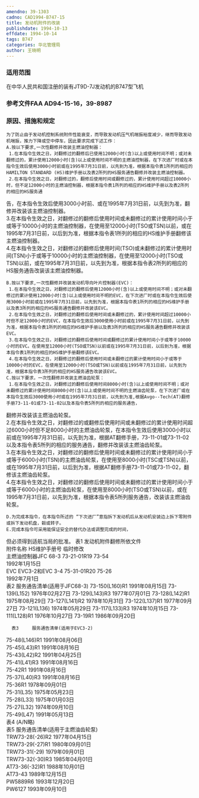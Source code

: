```yaml
---
amendno: 39-1303  
cadno: CAD1994-B747-15  
title: 发动机附件的改装  
publishdate: 1994-10-13  
effdate: 1994-10-14  
tags: B747  
categories: 华北管理局  
author: 王晓明  
---
```

  
### 适用范围  
在中华人民共和国注册的装有JT9D-7J发动机的B747型飞机  
  
<!--more-->  
### 参考文件FAA AD94-15-16，39-8987  
  
### 原因、措施和规定  
    为了防止由于发动机控制系统附件性能衰变，而导致发动机压气机喘振裕度减少，继而导致发动机喘振，推力下降或空中停车，因此要求完成下述工作：  
    A.按以下要求,一次性翻修并改装主燃油控制器：  
     1.在本指令生效之日，对翻修过的翻修后已使用12000小时(含)以上或使用时间不明；或对未翻修过的，累计使用12000小时(含)以上或使用时间不明的主燃油控制器，在下次进厂时或在本指令生效后使用3000小时前或在1995年7月31日前，以先到为准，根据本指令表1所列的相应的HAMILTON STANDARD (HS)维护手册以及表2所列的HS服务通告翻修并改装主燃油控制器。  
     2.在本指令生效之日，对翻修过的，翻修后使用时间或翻修过的，累计使用时间超过10000小时，但不足12000小时的主燃油控制器，根据本指令表1所列的相应的HS维护手册以及表2所列的相应的HS服务通  
  
  
告，在本指令生效后使用3000小时前、或在1995年7月31日前，以先到为准，翻修并改装该主燃油控制器。  
     3.在本指令生效之日，对翻修过的翻修后使用时间或未翻修过的累计使用时间小于或等于10000小时的主燃油控制器，在使用至12000小时(TSO或TSN)以前，或在1995年7月31日前，以后到为准，根据本指令表1所列的相应的HS维护手册翻修该主燃油控制器。  
     4.在本指令生效之日，对翻修过的翻修后使用时间(TSO)或未翻修过的累计使用时间(TSN)小于或等于10000小时的主燃油控制器，在使用至12000小时(TSO或TSN)以前，或在1995年7月31日前，以先到为准，根据本指令表2所列的相应的HS服务通告改装该主燃油控制器。  
  
    B.按以下要求,一次性翻修并改装发动机导向叶片控制器(EVC)：  
     1.在本指令生效之日，对翻修过的翻修后使用12000小时(含)以上或使用时间不明；或对未翻修过的累计使用12000小时(含)以上或使用时间不明的EVC，在下次进厂时或在本指令生效后使用3000小时前或在1995年7月31日前，以先到为准，根据本指令表1所列的相应的HS维护手册以及表3所列的相应的HS服务通告翻修并改装该EVC。  
     2.在本指令生效之日，对翻修过的翻修后使用时间或未翻修过的，累计使用时间超过10000小时但不足12000小时的EVC，在本指令生效后3000使用小时前或在1995年7月31日前，以先到为准，根据本指令表1所列的相应的HS维护手册以及表3所列的相应的HS服务通告翻修并改装该EVC。  
     3.在本指令生效之日，对翻修过的翻修后使用时间或翻修过的累计使用时间小于或等于10000小时的EVC。在使用至12000小时(TSO或TSN)以前或在1995年7月31日前，以后到为准，根据本指令表1所列的相应的HS维护手册翻修该EVC。  
     4.在本指令生效之日，对翻修过的翻修后使用时间或未翻修过的累计使用时间小于或等于10000小时的EVC，在使用至12000小时(TSO或TSN)以前或在1995年7月31日前，以先到为准，根据本指令表3所列的相应的HS服务通告改装该EVC。  
    C.按以下要求，一次性翻修并改装主燃油齿轮泵：  
     1.在本指令生效之日，对翻修过的翻修后使用时间8000小时(含)以上或使用时间不明；或对未翻修过的累计使用时间8000小时(含)以上或使用时间不明的主燃油齿轮泵，在下次进厂或在本指令生效后3000使用小时或在1995年7月31日前，以先到为准,根据Avgo--Tech(AT)翻修手册73-11-01或73-11-02以及本指令表5所列的相应的服务通告，  
  
  
翻修并改装该主燃油齿轮泵。  
     2.在本指令生效之日，对翻修过的或翻修后使用时间或未翻修过的累计使用时间超过6000小时但不足8000小时的主燃油齿轮泵，在本指令生效后使用3000小时以前或在1995年7月31日前，以先到为准，根据AT翻修手册，73-11-01或73-11-02以及本指令表5所列的相应的服务通告，翻修并改装该主燃油齿轮泵。  
     3.在本指令生效之日，对翻修过的翻修后使用时间或未翻修过的累计使用时间小于或等于6000小时(TSN)的主燃油齿轮泵，在使用至8000小时(TSC或TSN)以前，或在1995年7月31日前，以后到为准，根据AT翻修手册73-11-01或73-11-02，翻修该主燃油齿轮泵。  
     4.在本指令生效之日，对翻修过的翻修后使用时间或未翻修过的累计使用时间小于或等于6000小时的主燃油齿轮泵，在使用至8000小时(TSO或TSN)以前，或在1995年7月31日前，以先到为准，根据本指令表5所列服务通告，改装该主燃油齿轮泵。  
  
    D.为完成本指令，在本指令所述的 “下次进厂”意指拆下发动机后从发动机安装边上拆下零附件或拆下发动机盘，毂或转子。  
    E.完成本指令可采用能保证安全的替代办法或调整完成的时间，  
但必须得到适航当局的批准。       表1   发动机附件翻修所依文件  
附件名称   HS维护手册号        临时修改  
主燃油控制器JFC 68-3   73-21-01R19  73-54  
1992年1月15日  
EVC EVC3-2和EVC 3-4    75-31-01R20  75-26  
1992年7月1日  
      表2     服务通告清单(适用于JFC68-3) 73-150(L160)R1   1991年08月15日 73-139(L152)  1976年02月27日 73-129(L143)R3   1977年07月01日 73-128(L142)R1   1975年08月29日 73-127(L141)R2   1978年10月31日 73-122(L137)R1   1977年09月27日 73-121(L136)  1974年05月29日 73-117(L133)R3   1974年10月15日 73-111(L128)R1   1976年10月27日 73-19R1    1986年09月20日  
  
      表3     服务通告清单(适用于EVC3-2)  
75-48(L146)R1    1991年08月06日  
75-45(L43)R1  1991年08月16日  
75-43(L42)R2  1991年04月25日  
75-41(L41)R3  1991年08月16日  
75-42R1    1991年08月16日  
75-37(L40)R3  1991年08月16日  
75-36R1    1978年09月01日  
75-31(L35)    1975年05月23日  
75-28(L33)    1975年01月03日  
75-27(L32)    1974年09月10日  
75-49(L47)    1991年05月13日  
表4 (A/N略)  
    表5 服务通告清单(适用于主燃油齿轮泵)  
TRW73-28(-26)R2  1977年04月15日  
TRW73-29(-27)R1  1980年09月01日  
TRW73-31(-29)    1979年09月01日  
TRW73-32(-30)R3  1985年04月01日  
AT73-36(-32)R1   1988年10月01日  
AT73-43    1989年12月15日  
PW5889R6   1993年12月20日  
PW6127  1993年09月10日  
